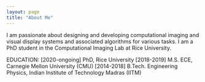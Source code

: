 ```yaml
---
layout: page
title: "About Me"
---
```


I am passionate about designing and developing computational imaging and visual display systems and associated algorithms for various tasks. I am a PhD student in the Computational Imaging Lab at Rice University. 

EDUCATION: 
[2020-ongoing] PhD, Rice University
[2018-2019]    M.S. ECE, Carnegie Mellon University (CMU)
[2014-2018]    B.Tech. Engineering Physics, Indian Institute of Technology Madras (IITM)

